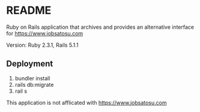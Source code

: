 # README

Ruby on Rails application that archives and provides an alternative interface for https://www.jobsatosu.com

Version: Ruby 2.3.1, Rails 5.1.1

## Deployment

1. bundler install
2. rails db:migrate
3. rail s


This application is not afflicated with https://www.jobsatosu.com
